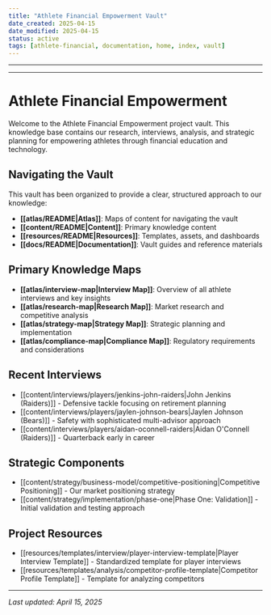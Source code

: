 ```yaml
---
title: "Athlete Financial Empowerment Vault"
date_created: 2025-04-15
date_modified: 2025-04-15
status: active
tags: [athlete-financial, documentation, home, index, vault]
---
```


---

---

# Athlete Financial Empowerment

Welcome to the Athlete Financial Empowerment project vault. This knowledge base contains our research, interviews, analysis, and strategic planning for empowering athletes through financial education and technology.

## Navigating the Vault

This vault has been organized to provide a clear, structured approach to our knowledge:

- **[[atlas/README|Atlas]]**: Maps of content for navigating the vault
- **[[content/README|Content]]**: Primary knowledge content
- **[[resources/README|Resources]]**: Templates, assets, and dashboards
- **[[docs/README|Documentation]]**: Vault guides and reference materials

## Primary Knowledge Maps

- **[[atlas/interview-map|Interview Map]]**: Overview of all athlete interviews and key insights
- **[[atlas/research-map|Research Map]]**: Market research and competitive analysis
- **[[atlas/strategy-map|Strategy Map]]**: Strategic planning and implementation
- **[[atlas/compliance-map|Compliance Map]]**: Regulatory requirements and considerations

## Recent Interviews

- [[content/interviews/players/jenkins-john-raiders|John Jenkins (Raiders)]] - Defensive tackle focusing on retirement planning
- [[content/interviews/players/jaylen-johnson-bears|Jaylen Johnson (Bears)]] - Safety with sophisticated multi-advisor approach
- [[content/interviews/players/aidan-oconnell-raiders|Aidan O'Connell (Raiders)]] - Quarterback early in career

## Strategic Components

- [[content/strategy/business-model/competitive-positioning|Competitive Positioning]] - Our market positioning strategy
- [[content/strategy/implementation/phase-one|Phase One: Validation]] - Initial validation and testing approach

## Project Resources

- [[resources/templates/interview/player-interview-template|Player Interview Template]] - Standardized template for player interviews
- [[resources/templates/analysis/competitor-profile-template|Competitor Profile Template]] - Template for analyzing competitors

---

*Last updated: April 15, 2025*
